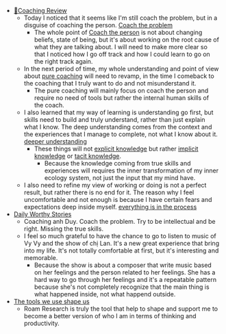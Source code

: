 - [📝Coaching Review](<📝Coaching Review.md>)
    - Today I noticed that it seems like I'm still coach the problem, but in a disguise of coaching the person.  [Coach the problem](<Coach the problem.md>)
        - The whole point of [Coach the person](<Coach the person.md>) is not about changing beliefs, state of being, but it's about working on the root cause of what they are talking about. I will need to make more clear so that I noticed how I go off track and how I could learn to go on the right track again.
    - In the next period of time, my whole understanding and point of view about [pure coaching](<pure coaching.md>) will need to revamp, in the time I comeback to the coaching that I truly want to do and not misunderstand it.
        - The pure coaching will mainly focus on coach the person and require no need of tools but rather the internal human skills of the coach.
    - I also learned that my way of learning is understanding go first, but skills need to build and truly understand, rather than just explain what I know. The deep understanding comes from the context and the experiences that I manage to complete, not what I know about it. [deeper understanding](<deeper understanding.md>)
        - These things will not [explicit knowledge](<explicit knowledge.md>) but rather [implicit knowledge](<implicit knowledge.md>) or [tacit knowledge](<tacit knowledge.md>). 
            - Because the knowledge coming from true skills and experiences will requires the inner transformation of my inner ecology system, not just the input that my mind have.
    - I also need to refine my view of working or doing is not a perfect result, but rather there is no end for it. The reason why I feel uncomfortable and not enough is because I have certain fears and expectations deep inside myself. [everything is in the process](<everything is in the process.md>)
- [Daily Worthy Stories](<Daily Worthy Stories.md>)
    - Coaching anh Duy. Coach the problem. Try to be intellectual and be right. Missing the true skills. 
    - I feel so much grateful to have the chance to go to listen to music of Vy Vy and the show of chị Lan. It's a new great experience that bring into my life. It's not totally comfortable at first, but it's interesting and memorable. 
        - Because the show is about a composer that write music based on her feelings and the person related to her feelings. She has a hard way to go through her feelings and it's a repeatable pattern because she's not completely recognize that the main thing is what happened inside, not what happend outside.
-  [The tools we use shape us](<The tools we use shape us.md>)
    - Roam Research is truly the tool that help to shape and support me to become a better version of who I am in terms of thinking and productivity.
